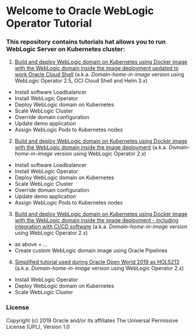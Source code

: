 # Welcome to Oracle WebLogic Operator Tutorial #

### This repository contains tutorials hat allows you to run WebLogic Server on Kubernetes cluster: ###

1. [Build and deploy WebLogic domain on Kubernetes using Docker image with the WebLogic domain inside the image deployment updated to work Oracle Cloud Shell](tutorials/domain.home.in.image_short_updated.md)
(a.k.a. *Domain-home-in-image* version using WebLogic Operator 2.5, OCI Cloud Shell and Helm 3.x)
  - Install software Loadbalancer
  - Install WebLogic Operator
  - Deploy WebLogic domain on Kubernetes
  - Scale WebLogic Cluster
  - Override domain configuration
  - Update demo application
  - Assign WebLogic Pods to Kubernetes nodes


2. [Build and deploy WebLogic domain on Kubernetes using Docker image with the WebLogic domain inside the image deployment](tutorials/domain.home.in.image_short.md)
(a.k.a. *Domain-home-in-image* version using WebLogic Operator 2.x)
  - Install software Loadbalancer
  - Install WebLogic Operator
  - Deploy WebLogic domain on Kubernetes
  - Scale WebLogic Cluster
  - Override domain configuration
  - Update demo application
  - Assign WebLogic Pods to Kubernetes nodes

3. [Build and deploy WebLogic domain on Kubernetes using Docker image with the WebLogic domain inside the image deployment - including integration with CI/CD software](tutorials/domain-home-in-image.md)
(a.k.a. *Domain-home-in-image* version using WebLogic Operator 2.x)
  - as above + ...
  - Create custom WebLogic domain image using Oracle Pipelines

4. [Simplified tutorial used during Oracle Open World 2019 as HOL5213](tutorials/domain.home.in.image_oow.md)
(a.k.a. *Domain-home-in-image* version using WebLogic Operator 2.x)
  - Install WebLogic Operator
  - Deploy WebLogic domain on Kubernetes
  - Scale WebLogic Cluster



### License ###
Copyright (c) 2019 Oracle and/or its affiliates
The Universal Permissive License (UPL), Version 1.0
